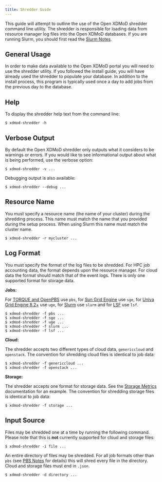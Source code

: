 ```yaml
---
title: Shredder Guide
---
```


This guide will attempt to outline the use of the Open XDMoD shredder
command line utility.  The shredder is responsible for loading data from
resource manager log files into the Open XDMoD databases.  If you are
running Slurm, you should first read the
[Slurm Notes](resource-manager-slurm.html).

General Usage
-------------

In order to make data available to the Open XDMoD portal you will need
to use the shredder utility. If you followed the install guide, you will
have already used the shredder to populate your database. In addition to
the install process, this program is typically used once a day to add
jobs from the previous day to the database.

Help
----

To display the shredder help text from the command line:

    $ xdmod-shredder -h

Verbose Output
--------------

By default the Open XDMoD shredder only outputs what it considers to be
warnings or errors. If you would like to see informational output about
what is being performed, use the verbose option:

    $ xdmod-shredder -v ...

Debugging output is also available:

    $ xdmod-shredder --debug ...

Resource Name
-------------

You must specify a resource name (the name of your cluster) during the
shredding process.  This name must match the name that you provided
during the setup process.  When using Slurm this name must match the
cluster name.

    $ xdmod-shredder -r mycluster ...

Log Format
----------

You must specify the format of the log files to be shredded.  For HPC job
accounting data, the format depends upon the resource manager.  For cloud data
the format should match that of the event logs.  There is only one supported
format for storage data.

**Jobs:**

For [TORQUE and OpenPBS][pbs] use `pbs`, for [Sun Grid Engine][sge] use
`sge`, for [Univa Grid Engine 8.2+][uge] use `uge`, for [Slurm][] use
`slurm` and for [LSF][] use `lsf`.

    $ xdmod-shredder -f pbs ...
    $ xdmod-shredder -f sge ...
    $ xdmod-shredder -f uge ...
    $ xdmod-shredder -f slurm ...
    $ xdmod-shredder -f lsf ...

[pbs]:   resource-manager-pbs.md
[sge]:   resource-manager-sge.md
[uge]:   resource-manager-uge.md
[slurm]: resource-manager-slurm.md
[lsf]:   resource-manager-lsf.md

**Cloud:**

The shredder accepts two different types of cloud data, `genericcloud` and `openstack`.
The convention for shredding cloud files is identical to job data:

    $ xdmod-shredder -f genericcloud ...
    $ xdmod-shredder -f openstack ...

**Storage:**

The shredder accepts one format for storage data.  See the [Storage
Metrics](storage.html) documentation for an example.  The convention for
shredding storage files is identical to job data:

    $ xdmod-shredder -f storage ...

Input Source
------------

Files may be shredded one at a time by running the following command.  Please
note that this is **not** currently supported for cloud and storage files:

    $ xdmod-shredder -i file ...

An entire directory of files may be shredded.  For all job formats other than
`pbs` (see [PBS Notes](resource-manager-pbs.html) for details) this will shred
every file in the directory.  Cloud and storage files must end in `.json`.

    $ xdmod-shredder -d directory ...
